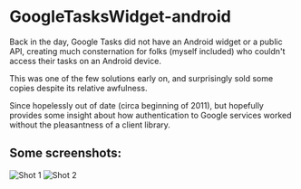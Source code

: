 GoogleTasksWidget-android
=========================

Back in the day, Google Tasks did not have an Android widget or a public API, creating much consternation for folks (myself included) who couldn't access their tasks on an Android device.

This was one of the few solutions early on, and surprisingly sold some copies despite its relative awfulness.

Since hopelessly out of date (circa beginning of 2011), but hopefully provides some insight about how authentication to Google services worked without the pleasantness of a client library.

## Some screenshots:

![Shot 1](https://raw.github.com/mrcaps/GoogleTasksWidget-android/master/etc/market/shot1.png)
![Shot 2](https://raw.github.com/mrcaps/GoogleTasksWidget-android/master/etc/market/shot2.png)